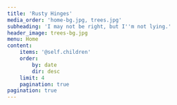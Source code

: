 ```yaml
---
title: 'Rusty Hinges'
media_order: 'home-bg.jpg, trees.jpg'
subheading: 'I may not be right, but I''m not lying.'
header_image: trees-bg.jpg
menu: Home
content:
    items: '@self.children'
    order:
        by: date
        dir: desc
    limit: 4
    pagination: true
pagination: true
---
```


